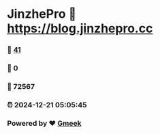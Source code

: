 # JinzhePro :link: https://blog.jinzhepro.cc 
### :page_facing_up: [41](https://blog.jinzhepro.cc/tag.html) 
### :speech_balloon: 0 
### :hibiscus: 72567 
### :alarm_clock: 2024-12-21 05:05:45 
### Powered by :heart: [Gmeek](https://github.com/Meekdai/Gmeek)
